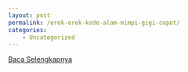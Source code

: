 ```yaml
---
layout: post
permalink: /erek-erek-kode-alam-mimpi-gigi-copot/
categories:
    - Uncategorized
---
```


[Baca Selengkapnya](/03)